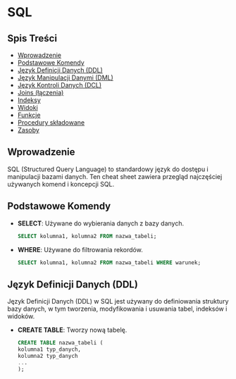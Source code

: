 # SQL

## Spis Treści
- [Wprowadzenie](#wprowadzenie)
- [Podstawowe Komendy](#podstawowe-komendy)
- [Język Definicji Danych (DDL)](#język-definicji-danych-ddl)
- [Język Manipulacji Danymi (DML)](#język-manipulacji-danymi-dml)
- [Język Kontroli Danych (DCL)](#język-kontroli-danych-dcl)
- [Joins (łączenia)](#joins-łączenia)
- [Indeksy](#indeksy)
- [Widoki](#widoki)
- [Funkcje](#funkcje)
- [Procedury składowane](#procedury-składowane)
- [Zasoby](#zasoby)

## Wprowadzenie
SQL (Structured Query Language) to standardowy język do dostępu i manipulacji bazami danych. Ten cheat sheet zawiera przegląd najczęściej używanych komend i koncepcji SQL.

## Podstawowe Komendy
- **SELECT**: Używane do wybierania danych z bazy danych.
  ```sql
  SELECT kolumna1, kolumna2 FROM nazwa_tabeli;
- **WHERE**: Używane do filtrowania rekordów.
  ```sql
  SELECT kolumna1, kolumna2 FROM nazwa_tabeli WHERE warunek;
## Język Definicji Danych (DDL)
Język Definicji Danych (DDL) w SQL jest używany do definiowania struktury bazy danych, w tym tworzenia, modyfikowania i usuwania tabel, indeksów i widoków.
- **CREATE TABLE**: Tworzy nową tabelę.
  ```sql
  CREATE TABLE nazwa_tabeli (
  kolumna1 typ_danych,
  kolumna2 typ_danych
  ...
  );

